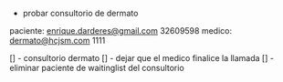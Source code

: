 - probar consultorio de dermato

paciente: enrique.darderes@gmail.com 32609598
medico: dermato@hcjsm.com 1111

[] - consultorio dermato
    [] - dejar que el medico finalice la llamada
        [] - eliminar paciente de waitinglist del consultorio